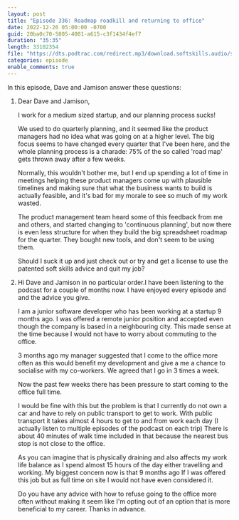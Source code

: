 ```yaml
---
layout: post
title: "Episode 336: Roadmap roadkill and returning to office"
date: 2022-12-26 05:00:00 -0700
guid: 20ba0c70-5805-4001-a615-c3f1434f4ef7
duration: "35:35"
length: 33102354
file: "https://dts.podtrac.com/redirect.mp3/download.softskills.audio/sse-336.mp3"
categories: episode
enable_comments: true
---
```


In this episode, Dave and Jamison answer these questions:

1. Dear Dave and Jamison,
   
   I work for a medium sized startup, and our planning process sucks!
   
   We used to do quarterly planning, and it seemed like the product managers had no idea what was going on at a higher level. The big focus seems to have changed every quarter that I've been here, and the whole planning process is a charade: 75% of the so called 'road map' gets thrown away after a few weeks.
   
   Normally, this wouldn't bother me, but I end up spending a lot of time in meetings helping these product managers come up with plausible timelines and making sure that what the business wants to build is actually feasible, and it's bad for my morale to see so much of my work wasted.
   
   The product management team heard some of this feedback from me and others, and started changing to 'continuous planning', but now there is even less structure for when they build the big spreadsheet roadmap for the quarter. They bought new tools, and don't seem to be using them.
   
   Should I suck it up and just check out or try and get a license to use the patented soft skills advice and quit my job?

2. Hi Dave and Jamison in no particular order.I have been listening to the podcast for a couple of months now. I have enjoyed every episode and and the advice you give.
   
   I am a junior software developer who has been working at a startup 9 months ago. I was offered a remote junior position and accepted even though the company is based in a neighbouring city. This made sense at the time because I would not have to worry about commuting to the office.
   
   3 months ago my manager suggested that I come to the office more often as this would benefit my development and give a me a chance to socialise with my co-workers. We agreed that I go in 3 times a week.
   
   Now the past few weeks there has been pressure to start coming to the office full time.
   
   I would be fine with this but the problem is that I currently do not own a car and have to rely on public transport to get to work. With public transport it takes almost 4 hours to get to and from work each day (I actually listen to multiple episodes of the podcast on each trip)
   There is about 40 minutes of walk time included in that because the nearest bus stop is not close to the office.
   
   As you can imagine that is physically draining and also affects my work life balance as I spend almost 15 hours of the day either travelling and working. My biggest concern now is that 9 months ago If I was offered this job but as full time on site I would not have even considered it.
   
   Do you have any advice with how to refuse going to the office more often without making it seem like I'm opting out of an option that is more beneficial to my career.
   Thanks in advance.

